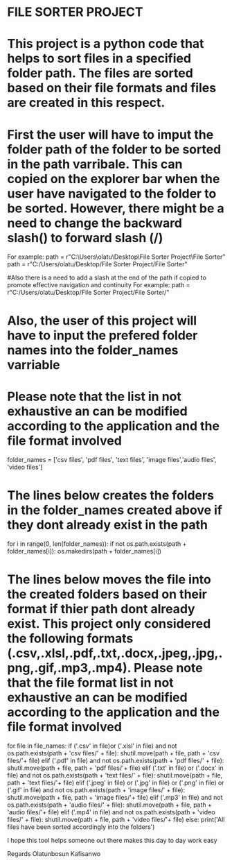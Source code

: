 # FILE SORTER PROJECT

# This project is a python code that helps to sort files in a specified folder path. The files are sorted based on their file formats and files are created in this respect.

# First the user will have to imput the folder path of the folder to be sorted in the path varribale. This can copied on the explorer bar when the user have navigated to the folder to be sorted. However, there might be a need to change the backward slash(\) to forward slash (/)
For example:
path = r"C:\Users\olatu\Desktop\File Sorter Project\File Sorter"
path = r"C:/Users/olatu/Desktop/File Sorter Project/File Sorter"

#Also there is a need to add a slash at the end of the path if copied to promote effective navigation and continuity
For example:
path = r"C:/Users/olatu/Desktop/File Sorter Project/File Sorter/"


# Also, the user of this project will have to input the prefered folder names into the folder_names varriable
# Please note that the list in not exhaustive an can be modified according to the application and the file format involved
folder_names = ['csv files', 'pdf files', 'text files', 'image files','audio files', 'video files']


# The lines below creates the folders in the folder_names created above if they dont already exist in the path
for i in range(0, len(folder_names)):
    if not os.path.exists(path + folder_names[i]):
        os.makedirs(path + folder_names[i])

        
# The lines below moves the file into the created folders based on their format if thier path dont already exist. This project only considered the following formats (.csv,.xlsl,.pdf,.txt,.docx,.jpeg,.jpg,.png,.gif,.mp3,.mp4). Please note that the file format list in not exhaustive an can be modified according to the application and the file format involved
for file in file_names:
    if ('.csv' in file)or ('.xlsl' in file) and not os.path.exists(path + 'csv files/' + file):
        shutil.move(path + file, path + 'csv files/'+ file)
    elif ('.pdf' in file) and not os.path.exists(path + 'pdf files/' + file):
        shutil.move(path + file, path + 'pdf files/'+ file)
    elif ('.txt' in file) or ('.docx' in file) and not os.path.exists(path + 'text files/' + file):
        shutil.move(path + file, path + 'text files/'+ file)
    elif ('.jpeg' in file) or ('.jpg' in file) or ('.png' in file) or ('.gif' in file) and not os.path.exists(path + 'image files/' + file):
        shutil.move(path + file, path + 'image files/'+ file)
    elif ('.mp3' in file) and not os.path.exists(path + 'audio files/' + file):
        shutil.move(path + file, path + 'audio files/'+ file)
    elif ('.mp4'  in file) and not os.path.exists(path + 'video files/' + file):
        shutil.move(path + file, path + 'video files/'+ file)
    else:
        print('All files have been sorted accordingly into the folders')


I hope this tool helps someone out there makes this day to day work easy

Regards
Olatunbosun Kafisanwo
        

